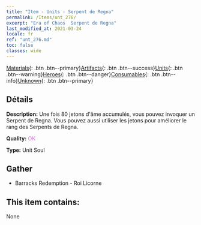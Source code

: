 ```yaml
---
title: "Item - Units - Serpent de Regna"
permalink: /Items/unt_276/
excerpt: "Era of Chaos  Serpent de Regna"
last_modified_at: 2021-03-24
locale: fr
ref: "unt_276.md"
toc: false
classes: wide
---
```

 [Materials](/fr/Items/){: .btn .btn--primary}[Artifacts](/fr/Items/Artifacts/){: .btn .btn--success}[Units](/fr/Items/Units/){: .btn .btn--warning}[Heroes](/fr/Items/Heroes/){: .btn .btn--danger}[Consumables](/fr/Items/Consumables/){: .btn .btn--info}[Unknown](/fr/Items/Unknown/){: .btn .btn--primary}

## Détails
 **Description:** Une fois 80 jetons d'âme accumulés, vous pouvez invoquer un Serpent de Regna. Vous pouvez aussi utiliser les jetons pour améliorer le rang des Serpents de Regna.

 **Quality:** <span style="color: #DA70D6">OK</span>

 **Type:** Unit Soul

## Gather

*    Barracks Redemption - Roi Licorne 

## This item contains:

  None

